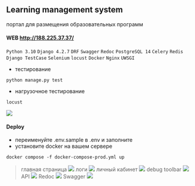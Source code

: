 ## Learning management system
портал для размещения образовательных программ

#### WEB http://188.225.37.37/

`Python 3.10` `Django 4.2.7` `DRF` `Swagger` `Redoc` `PostgreSQL 14` `Celery` `Redis` `Django TestCase` `Selenium` 
`locust` `Docker` `Nginx` `UWSGI`

* тестирование
```angular2html
python manage.py test
```
* нагрузочное тестирование
```angular2html
locust
```
![](https://raw.githubusercontent.com/rublock/ed_portal/main/app/static/img/locust.PNG)

#### Deploy
* переименуйте .env.sample в .env и заполните
* установите docker на вашем сервере
```html
docker compose -f docker-compose-prod.yml up
```
> главная страница
![](https://raw.githubusercontent.com/rublock/ed_portal/main/app/static/img/main_page.PNG)
> логи
![](https://raw.githubusercontent.com/rublock/ed_portal/main/app/static/img/logs.PNG)
> личный кабинет
![](https://raw.githubusercontent.com/rublock/ed_portal/main/app/static/img/profile.PNG)
> debug toolbar
![](https://raw.githubusercontent.com/rublock/ed_portal/main/app/static/img/toolbar.PNG)
> API
![](https://github.com/rublock/ed_portal/blob/main/app/static/img/api.png)
> Redoc
![](https://github.com/rublock/ed_portal/blob/main/app/static/img/redoc.png)
> Swagger
![](https://github.com/rublock/ed_portal/blob/main/app/static/img/swagger.png)
